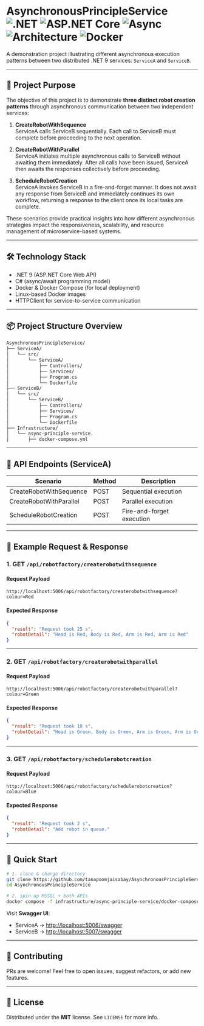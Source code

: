 # AsynchronousPrincipleService &nbsp;![.NET](https://img.shields.io/badge/.NET%209-512BD4?logo=dotnet&logoColor=white) ![ASP.NET Core](https://img.shields.io/badge/ASP.NET%20Core-5C2D91?logo=dotnet&logoColor=white)  ![Async](https://img.shields.io/badge/Asynchronous-green) ![Architecture](https://img.shields.io/badge/Microservices-informational) ![Docker](https://img.shields.io/badge/Docker-2496ED?logo=docker&logoColor=white)

A demonstration project illustrating different asynchronous execution patterns between two distributed .NET 9 services: `ServiceA` and `ServiceB`.

---

## 🎯 Project Purpose

The objective of this project is to demonstrate **three distinct robot creation patterns** through asynchronous communication between two independent services:

1. **CreateRobotWithSequence**  
   ServiceA calls ServiceB sequentially. Each call to ServiceB must complete before proceeding to the next operation.

2. **CreateRobotWithParallel**  
   ServiceA initiates multiple asynchronous calls to ServiceB without awaiting them immediately. After all calls have been issued, ServiceA then awaits the responses collectively before proceeding.

3. **ScheduleRobotCreation**  
   ServiceA invokes ServiceB in a fire-and-forget manner. It does not await any response from ServiceB and immediately continues its own workflow, returning a response to the client once its local tasks are complete.

These scenarios provide practical insights into how different asynchronous strategies impact the responsiveness, scalability, and resource management of microservice-based systems.

---

## 🛠 Technology Stack

- .NET 9 (ASP.NET Core Web API)
- C# (async/await programming model)
- Docker & Docker Compose (for local deployment)
- Linux-based Docker images
- HTTPClient for service-to-service communication

---

## 📦 Project Structure Overview

```bash
AsynchronousPrincipleService/
├── ServiceA/
│   └── src/
│       └── ServiceA/
│           ├── Controllers/
│           ├── Services/
│           ├── Program.cs
│           └── Dockerfile
├── ServiceB/
│   └── src/
│       └── ServiceB/
│           ├── Controllers/
│           ├── Services/
│           ├── Program.cs
│           └── Dockerfile
├── Infrastructure/
│   └── async-principle-service.
│       ├── docker-compose.yml
```

---

## 📡 API Endpoints (ServiceA)

| Scenario                   | Method | Description |
|-----------------------------|--------|-------------|
| CreateRobotWithSequence     | POST   | Sequential execution |
| CreateRobotWithParallel     | POST   | Parallel execution |
| ScheduleRobotCreation       | POST   | Fire-and-forget execution |

---

## 🧪 Example Request & Response

### 1. GET `/api/robotfactory/createrobotwithsequence`

#### Request Payload
```url
http://localhost:5006/api/robotfactory/createrobotwithsequence?colour=Red
```

#### Expected Response
```json
{
  "result": "Request took 25 s",
  "robotDetail": "Head is Red, Body is Red, Arm is Red, Arm is Red"
}
```

---

### 2. GET `/api/robotfactory/createrobotwithparallel`

#### Request Payload
```url
http://localhost:5006/api/robotfactory/createrobotwithparallel?colour=Green
```

#### Expected Response
```json
{
  "result": "Request took 10 s",
  "robotDetail": "Head is Green, Body is Green, Arm is Green, Arm is Green"
}
```

---

### 3. GET `/api/robotfactory/schedulerobotcreation`

#### Request Payload
```url
http://localhost:5006/api/robotfactory/schedulerobotcreation?colour=Blue
```

#### Expected Response
```json
{
  "result": "Request took 2 s",
  "robotDetail": "Add robot in queue."
}
```

---

## 🚀 Quick Start

```bash
# 1. clone & change directory
git clone https://github.com/tanapoomjaisabay/AsynchronousPrincipleService.git
cd AsynchronousPrincipleService

# 2. spin up MSSQL + both APIs
docker compose -f infrastructure/async-principle-service/docker-compose.yml up -d
```

Visit **Swagger UI**:

* ServiceA → <http://localhost:5006/swagger>
* ServiceB → <http://localhost:5007/swagger>

---

## 🤝 Contributing

PRs are welcome! Feel free to open issues, suggest refactors, or add new features.

---

## 📜 License

Distributed under the **MIT** license. See `LICENSE` for more info.
